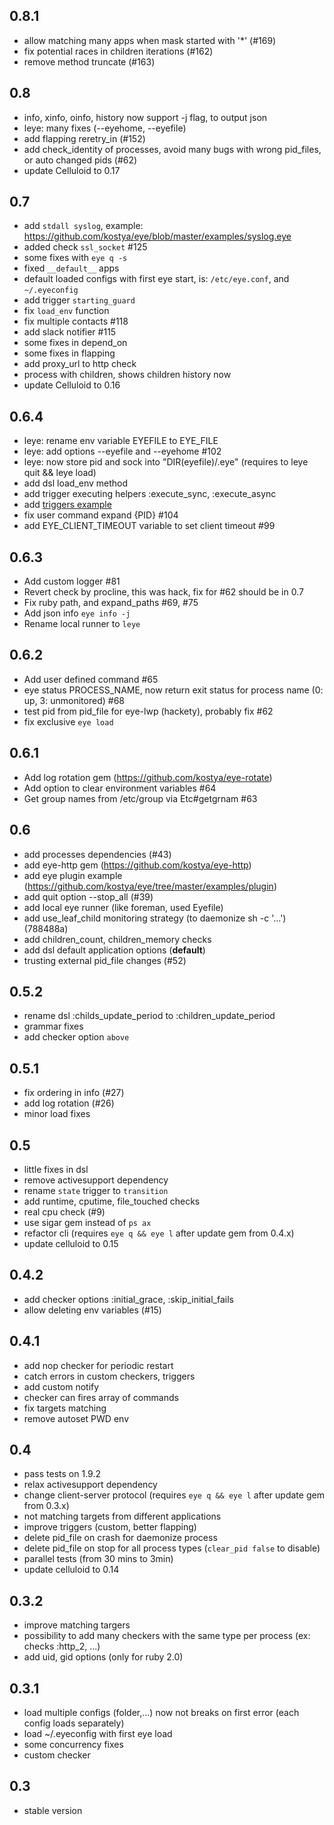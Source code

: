 0.8.1
-------
* allow matching many apps when mask started with '*' (#169)
* fix potential races in children iterations (#162)
* remove method truncate (#163)

0.8
-------
* info, xinfo, oinfo, history now support -j flag, to output json
* leye: many fixes (--eyehome, --eyefile)
* add flapping reretry_in (#152)
* add check_identity of processes, avoid many bugs with wrong pid_files, or auto changed pids (#62)
* update Celluloid to 0.17

0.7
-------
* add `stdall syslog`, example: https://github.com/kostya/eye/blob/master/examples/syslog.eye
* added check `ssl_socket` #125
* some fixes with `eye q -s`
* fixed `__default__` apps
* default loaded configs with first eye start, is: `/etc/eye.conf`, and `~/.eyeconfig`
* add trigger `starting_guard`
* fix `load_env` function
* fix multiple contacts #118
* add slack notifier #115
* some fixes in depend_on
* some fixes in flapping
* add proxy_url to http check
* process with children, shows children history now
* update Celluloid to 0.16

0.6.4
-----
* leye: rename env variable EYEFILE to EYE_FILE
* leye: add options --eyefile and --eyehome #102
* leye: now store pid and sock into "DIR(eyefile)/.eye" (requires to leye quit && leye load)
* add dsl load_env method
* add trigger executing helpers :execute_sync, :execute_async
* add [triggers example](https://github.com/kostya/eye/blob/master/examples/triggers.eye)
* fix user command expand {PID} #104
* add EYE_CLIENT_TIMEOUT variable to set client timeout #99

0.6.3
-----
* Add custom logger #81
* Revert check by procline, this was hack, fix for #62 should be in 0.7
* Fix ruby path, and expand_paths #69, #75
* Add json info `eye info -j`
* Rename local runner to `leye`

0.6.2
-----
* Add user defined command #65
* eye status PROCESS_NAME, now return exit status for process name (0: up, 3: unmonitored) #68
* test pid from pid_file for eye-lwp (hackety), probably fix #62
* fix exclusive `eye load`

0.6.1
------
* Add log rotation gem (https://github.com/kostya/eye-rotate)
* Add option to clear environment variables #64
* Get group names from /etc/group via Etc#getgrnam #63

0.6
------
* add processes dependencies (#43)
* add eye-http gem (https://github.com/kostya/eye-http)
* add eye plugin example (https://github.com/kostya/eye/tree/master/examples/plugin)
* add quit option --stop_all (#39)
* add local eye runner (like foreman, used Eyefile)
* add use_leaf_child monitoring strategy (to daemonize sh -c '...') (788488a)
* add children_count, children_memory checks
* add dsl default application options (__default__)
* trusting external pid_file changes (#52)

0.5.2
-----
* rename dsl :childs_update_period to :children_update_period
* grammar fixes
* add checker option `above`

0.5.1
-----
* fix ordering in info (#27)
* add log rotation (#26)
* minor load fixes

0.5
-------
* little fixes in dsl
* remove activesupport dependency
* rename `state` trigger to `transition`
* add runtime, cputime, file_touched checks
* real cpu check (#9)
* use sigar gem instead of `ps ax`
* refactor cli (requires `eye q && eye l` after update gem from 0.4.x)
* update celluloid to 0.15

0.4.2
-----
* add checker options :initial_grace, :skip_initial_fails
* allow deleting env variables (#15)

0.4.1
---------
* add nop checker for periodic restart
* catch errors in custom checkers, triggers
* add custom notify
* checker can fires array of commands
* fix targets matching
* remove autoset PWD env

0.4
---------
* pass tests on 1.9.2
* relax activesupport dependency
* change client-server protocol (requires `eye q && eye l` after update gem from 0.3.x)
* not matching targets from different applications
* improve triggers (custom, better flapping)
* delete pid_file on crash for daemonize process
* delete pid_file on stop for all process types (`clear_pid false` to disable)
* parallel tests (from 30 mins to 3min)
* update celluloid to 0.14

0.3.2
---------
* improve matching targers
* possibility to add many checkers with the same type per process (ex: checks :http_2, ...)
* add uid, gid options (only for ruby 2.0)

0.3.1
-----
* load multiple configs (folder,...) now not breaks on first error (each config loads separately)
* load ~/.eyeconfig with first eye load
* some concurrency fixes
* custom checker

0.3
---
* stable version
